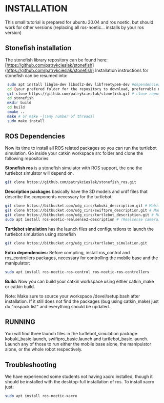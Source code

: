 # INSTALLATION

This small tutorial is prepared for ubuntu 20.04 and ros noetic, but should work for other versions (replacing all ros-noetic... installs by your ros version)

## Stonefish installation

The stonefish library repository can be found here: [https://github.com/patrykcieslak/stonefish](https://github.com/patrykcieslak/stonefish)
Installation instructions for stonefish can be resumed into:

```bash
 sudo apt install libglm-dev libsdl2-dev libfreetype6-dev #dependencies
 cd (your prefered folder for the repository to download, preferrable not inside your catkin workspace)
 git clone https://github.com/patrykcieslak/stonefish.git # clone repository
 cd stonefish
 mkdir build
 cd build
 cmake ..
 make # or make -j(any number of threads)
 sudo make install
```

## ROS Dependencies

Now its time to install all ROS related packages so you can run the turtlebot simulation. Go inside your catkin workspace src folder and clone the following repositories


**Stonefish ros** is a stonefish simulator with ROS support, the one the turtlebot simulator will depend on. 

```bash
git clone https://github.com/patrykcieslak/stonefish_ros.git
```

**Description packages** basically have the 3D models and urdf files that describe the components necessary for the turtlebot:

```bash
git clone https://bitbucket.com/udg_cirs/kobuki_description.git # Mobile base
git clone https://bitbucket.com/udg_cirs/swiftpro_description.git # Manipulator
git clone https://bitbucket.com/udg_cirs/turtlebot_description.git # Mobile base + manipulator (whole robot)
sudo apt install ros-noetic-realsense2-description # (Realsense camera)
```
**Turtlebot simulation** has the launch files and configurations to launch the turtlebot simulation using stonefish
```bash
git clone https://bitbucket.org/udg_cirs/turtlebot_simulation.git
```

**Extra dependencies:** Before compiling, install ros_control and ros_controllers packages, necessary for controlling the mobile base and the manipulator:

```bash
sudo apt install ros-noetic-ros-control ros-noetic-ros-controllers
```

**Build:** Now you can build your catkin workspace using either catkin_make or catkin build.

Note: Make sure to source your workspace /devel/setup.bash after installation. If it still does not find the packages (bug using catkin_make) just do "rospack list" and everything should be updated.

## RUNNING

You will find three launch files in the turtlebot_simulation package: kobuki_basic.launch, swiftpro_basic.launch and turtlebot_basic.launch.
Launch any of those to run either the mobile base alone, the manipulator alone, or the whole robot respectively.


## Troubleshooting

We have experienced some students not having xacro installed, though it should be installed with the desktop-full installation of ros. To install xacro just:

```bash
sudo apt install ros-noetic-xacro
```
